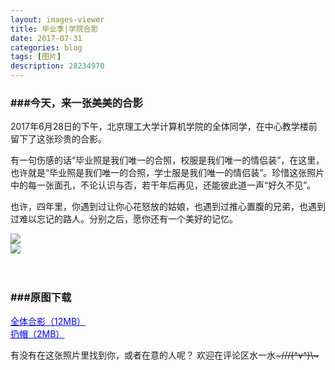 ```yaml
---
layout: images-viewer
title: 毕业季|学院合影
date: 2017-07-31
categories: blog
tags: [图片]
description: 28234970
---
```


<h3>###今天，来一张美美的合影</h3>

2017年6月28日的下午，北京理工大学计算机学院的全体同学，在中心教学楼前留下了这张珍贵的合影。

有一句伤感的话“毕业照是我们唯一的合照，校服是我们唯一的情侣装”，在这里，也许就是“毕业照是我们唯一的合照，学士服是我们唯一的情侣装”。珍惜这张照片中的每一张面孔，不论认识与否，若干年后再见，还能彼此道一声“好久不见”。

也许，四年里，你遇到过让你心花怒放的姑娘，也遇到过推心置腹的兄弟，也遇到过难以忘记的路人。分别之后，愿你还有一个美好的记忆。


<div class="gallery">
	<div><a href="http://data.xuxinting.cn/07111301/all_of_us/hr/2017-06-28-all-of-071113.jpg"><img src="http://data.xuxinting.cn/07111301/all_of_us/lr/2017-06-28-all-of-071113.jpg" /></a></div>
	<div><a href="http://data.xuxinting.cn/07111301/all_of_us/hr/2017-06-28-all-of-071113-throw.jpg"><img src="http://data.xuxinting.cn/07111301/all_of_us/lr/2017-06-28-all-of-071113-throw.jpg" /></a></div>
</div>


<br />
<br />

<h3>###原图下载</h3>

<a href="http://data.xuxinting.cn/07111301/all_of_us/hr/2017-06-28-all-of-071113-real.jpg" target="_blank" style="color: blue">全体合影（12MB）</a>
<br />
<a href="http://data.xuxinting.cn/07111301/all_of_us/hr/2017-06-28-all-of-071113-throw-real.jpg" target="_blank" style="color: blue">扔帽（2MB）</a>
<br />

有没有在这张照片里找到你，或者在意的人呢？
欢迎在评论区水一水~~~///(^v^)\\\~~~